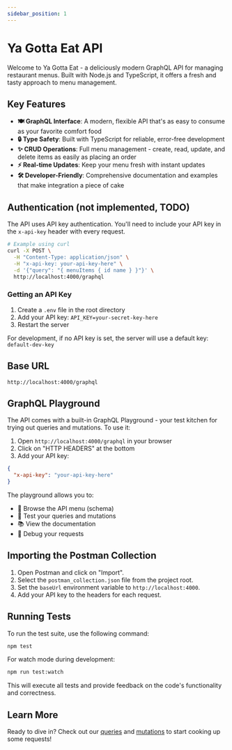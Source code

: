 ```yaml
---
sidebar_position: 1
---
```


# Ya Gotta Eat API

Welcome to Ya Gotta Eat - a deliciously modern GraphQL API for managing restaurant menus. Built with Node.js and TypeScript, it offers a fresh and tasty approach to menu management.

## Key Features

- **🍽️ GraphQL Interface**: A modern, flexible API that's as easy to consume as your favorite comfort food
- **🔒 Type Safety**: Built with TypeScript for reliable, error-free development
- **✨ CRUD Operations**: Full menu management - create, read, update, and delete items as easily as placing an order
- **⚡ Real-time Updates**: Keep your menu fresh with instant updates
- **🛠️ Developer-Friendly**: Comprehensive documentation and examples that make integration a piece of cake

## Authentication (not implemented, TODO)

The API uses API key authentication. You'll need to include your API key in the `x-api-key` header with every request.

```bash
# Example using curl
curl -X POST \
  -H "Content-Type: application/json" \
  -H "x-api-key: your-api-key-here" \
  -d '{"query": "{ menuItems { id name } }"}' \
  http://localhost:4000/graphql
```

### Getting an API Key

1. Create a `.env` file in the root directory
2. Add your API key: `API_KEY=your-secret-key-here`
3. Restart the server

For development, if no API key is set, the server will use a default key: `default-dev-key`

## Base URL

```
http://localhost:4000/graphql
```

## GraphQL Playground

The API comes with a built-in GraphQL Playground - your test kitchen for trying out queries and mutations. To use it:

1. Open `http://localhost:4000/graphql` in your browser
2. Click on "HTTP HEADERS" at the bottom
3. Add your API key:
```json
{
  "x-api-key": "your-api-key-here"
}
```

The playground allows you to:
- 📖 Browse the API menu (schema)
- 🧪 Test your queries and mutations
- 📚 View the documentation
- 🐛 Debug your requests

## Importing the Postman Collection

1. Open Postman and click on "Import".
2. Select the `postman_collection.json` file from the project root.
3. Set the `baseUrl` environment variable to `http://localhost:4000`.
4. Add your API key to the headers for each request.

## Running Tests

To run the test suite, use the following command:

```bash
npm test
```

For watch mode during development:

```bash
npm run test:watch
```

This will execute all tests and provide feedback on the code's functionality and correctness.

## Learn More

Ready to dive in? Check out our [queries](./queries) and [mutations](./mutations) to start cooking up some requests! 